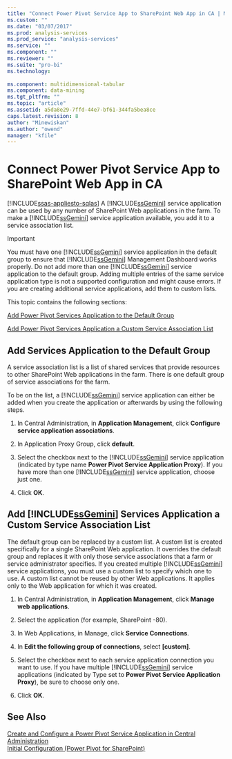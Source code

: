 ```yaml
---
title: "Connect Power Pivot Service App to SharePoint Web App in CA | Microsoft Docs"
ms.custom: ""
ms.date: "03/07/2017"
ms.prod: analysis-services
ms.prod_service: "analysis-services"
ms.service: ""
ms.component: ""
ms.reviewer: ""
ms.suite: "pro-bi"
ms.technology: 
  
ms.component: multidimensional-tabular
ms.component: data-mining
ms.tgt_pltfrm: ""
ms.topic: "article"
ms.assetid: a5da8e29-7ffd-44e7-bf61-344fa5bea8ce
caps.latest.revision: 8
author: "Minewiskan"
ms.author: "owend"
manager: "kfile"
---
```

# Connect Power Pivot Service App to SharePoint Web App in CA
[!INCLUDE[ssas-appliesto-sqlas](../../includes/ssas-appliesto-sqlas.md)]
  A [!INCLUDE[ssGemini](../../includes/ssgemini-md.md)] service application can be used by any number of SharePoint Web applications in the farm. To make a [!INCLUDE[ssGemini](../../includes/ssgemini-md.md)] service application available, you add it to a service association list.  
  
> [!IMPORTANT]  
>  You must have one [!INCLUDE[ssGemini](../../includes/ssgemini-md.md)] service application in the default group to ensure that [!INCLUDE[ssGemini](../../includes/ssgemini-md.md)] Management Dashboard works properly. Do not add more than one [!INCLUDE[ssGemini](../../includes/ssgemini-md.md)] service application to the default group. Adding multiple entries of the same service application type is not a supported configuration and might cause errors. If you are creating additional service applications, add them to custom lists.  
  
 This topic contains the following sections:  
  
 [Add Power Pivot Services Application to the Default Group](#default)  
  
 [Add Power Pivot Services Application a Custom Service Association List](#custom)  
  
##  <a name="default"></a> Add Services Application to the Default Group  
 A service association list is a list of shared services that provide resources to other SharePoint Web applications in the farm. There is one default group of service associations for the farm.  
  
 To be on the list, a [!INCLUDE[ssGemini](../../includes/ssgemini-md.md)] service application can either be added when you create the application or afterwards by using the following steps.  
  
1.  In Central Administration, in **Application Management**, click **Configure service application associations**.  
  
2.  In Application Proxy Group, click **default**.  
  
3.  Select the checkbox next to the [!INCLUDE[ssGemini](../../includes/ssgemini-md.md)] service application (indicated by type name **Power Pivot Service Application Proxy**). If you have more than one [!INCLUDE[ssGemini](../../includes/ssgemini-md.md)] service application, choose just one.  
  
4.  Click **OK**.  
  
##  <a name="custom"></a> Add [!INCLUDE[ssGemini](../../includes/ssgemini-md.md)] Services Application a Custom Service Association List  
 The default group can be replaced by a custom list. A custom list is created specifically for a single SharePoint Web application. It overrides the default group and replaces it with only those service associations that a farm or service administrator specifies. If you created multiple [!INCLUDE[ssGemini](../../includes/ssgemini-md.md)] service applications, you must use a custom list to specify which one to use. A custom list cannot be reused by other Web applications. It applies only to the Web application for which it was created.  
  
1.  In Central Administration, in **Application Management**, click **Manage web applications**.  
  
2.  Select the application (for example, SharePoint -80).  
  
3.  In Web Applications, in Manage, click **Service Connections**.  
  
4.  In **Edit the following group of connections**, select **[custom]**.  
  
5.  Select the checkbox next to each service application connection you want to use. If you have multiple [!INCLUDE[ssGemini](../../includes/ssgemini-md.md)] service applications (indicated by Type set to **Power Pivot Service Application Proxy**), be sure to choose only one.  
  
6.  Click **OK**.  
  
## See Also  
 [Create and Configure a Power Pivot Service Application in Central Administration](../../analysis-services/power-pivot-sharepoint/create-and-configure-power-pivot-service-application-in-ca.md)   
 [Initial Configuration (Power Pivot for SharePoint)](http://msdn.microsoft.com/en-us/3a0ec2eb-017a-40db-b8d4-8aa8f4cdc146)  
  
  
